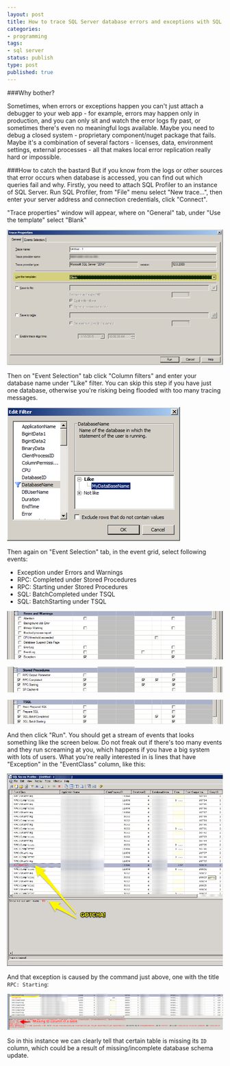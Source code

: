 ```yaml
---
layout: post
title: How to trace SQL Server database errors and exceptions with SQL Profiler
categories:
- programming
tags:
- sql server
status: publish
type: post
published: true
---
```

###Why bother?

Sometimes, when errors or exceptions happen you can't just attach a debugger to your web app - for
example, errors may happen only in production, and you can only sit and watch the error logs fly past,
or sometimes there's even no meaningful logs available. Maybe you need to debug a closed system - proprietary
component/nuget package that fails. Maybe it's a combination of several factors - licenses, data,
environment settings, external processes - all that makes local error replication really hard or 
impossible.

###How to catch the bastard
But if you know from the logs or other sources that error occurs when database is accessed, you can
find out which queries fail and why. Firstly, you need to attach SQL Profiler to an instance of SQL
Server. Run SQL Profiler, from "File" menu select "New trace...", then enter your server address and
connection credentials, click "Connect".

"Trace properties" window will appear, where on "General" tab, under "Use the template" select
"Blank"

![Trace window][1]

Then on "Event Selection" tab click "Column filters" and enter your database name under "Like"
filter. You can skip this step if you have just one database, otherwise you're risking being flooded
with too many tracing messages.

![Edit filter][2]

Then again on "Event Selection" tab, in the event grid, select following events:

- Exception under Errors and Warnings
- RPC: Completed under Stored Procedures
- RPC: Starting under Stored Procedures
- SQL: BatchCompleted under TSQL
- SQL: BatchStarting under TSQL

![Errors and warnings][3]

![Stored procedures][4]

![TSQL][5]

And then click "Run". You should get a stream of events that looks something like the screen below.
Do not freak out if there's too many events and they run screaming at you, which happens if you have
a big system with lots of users. What you're really interested in is lines that have "Exception" in
the "EventClass" column, like this:

![Events trace][6]

And that exception is caused by the command just above, one with the title `RPC: Starting`:

![Real cause, bitch!][7]

So in this instance we can clearly tell that certain table is missing its `ID` column, which
could be a result of missing/incomplete database schema update.

[1]:/img/profiler/trace-properties.png
[2]:/img/profiler/edit-filter.png
[3]:/img/profiler/errors-and-warnings.png
[4]:/img/profiler/stored-procedures.png
[5]:/img/profiler/tsql.png
[6]:/img/profiler/trace.png
[7]:/img/profiler/error.png
